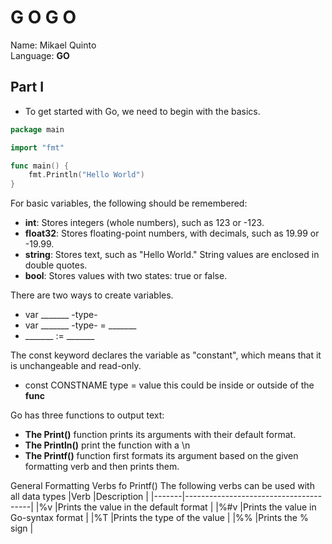 # G O  G O
Name: Mikael Quinto  
Language: **GO**

## Part I
- To get started with Go, we need to begin with the basics.
``` GO
package main

import "fmt"

func main() {
	fmt.Println("Hello World")
}
```
For basic variables, the following should be remembered:
- **int**: Stores integers (whole numbers), such as 123 or -123.
- **float32**: Stores floating-point numbers, with decimals, such as 19.99 or -19.99.
- **string**: Stores text, such as "Hello World." String values are enclosed in double quotes.
- **bool**: Stores values with two states: true or false.

There are two ways to create variables.
- var _______ -type-
- var _______ -type- = _______
- _______ := _______

The const keyword declares the variable as "constant", which means that it is unchangeable and read-only.
- const CONSTNAME type = value
this could be inside or outside of the **func**

Go has three functions to output text:

- **The Print()** function prints its arguments with their default format.
- **The Println()** print the function with a \n
- **The Printf()** function first formats its argument based on the given formatting verb and then prints them.

General Formatting Verbs fo Printf()
The following verbs can be used with all data types
|Verb	|Description				|
|-------|---------------------------------------|
|%v	|Prints the value in the default format	|
|%#v	|Prints the value in Go-syntax format	|
|%T	|Prints the type of the value		|
|%%	|Prints the % sign			|
